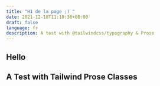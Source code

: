 ```yaml
---
title: "H1 de la page ;) "
date: 2021-12-18T11:10:36+08:00
draft: false
language: fr
description: A test with @tailwindcss/typography & Prose
---
```

## Hello
## A Test with Tailwind Prose Classes   

